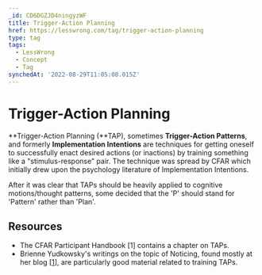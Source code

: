 ```yaml
---
_id: CD6DGZJD4ningyzWF
title: Trigger-Action Planning
href: https://lesswrong.com/tag/trigger-action-planning
type: tag
tags:
  - LessWrong
  - Concept
  - Tag
synchedAt: '2022-08-29T11:05:08.015Z'
---
```

# Trigger-Action Planning

**Trigger-Action Planning (**TAP), sometimes **Trigger-Action Patterns**, and formerly **Implementation Intentions** are techniques for getting oneself to successfully enact desired actions (or inactions) by training something like a "stimulus-response" pair. The technique was spread by CFAR which initially drew upon the psychology literature of Implementation Intentions. 

After it was clear that TAPs should be heavily applied to cognitive motions/thought patterns, some decided that the 'P' should stand for 'Pattern' rather than 'Plan'.

## **Resources**

*   The CFAR Participant Handbook \[1\] contains a chapter on TAPs.
*   Brienne Yudkowsky's writings on the topic of Noticing, found mostly at her blog \[[1](https://agentyduck.blogspot.com/search?q=noticing)\], are particularly good material related to training TAPs.